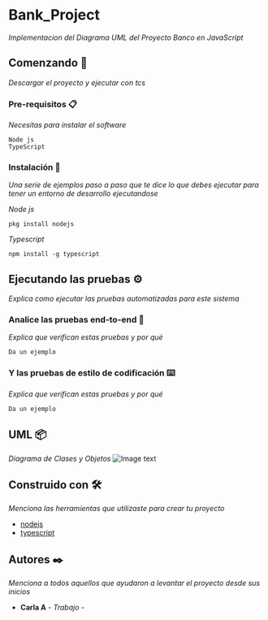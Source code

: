 # Bank_Project
_Implementacion del Diagrama UML del Proyecto Banco en JavaScript_

## Comenzando 🚀

_Descargar el proyecto y ejecutar con tcs_

### Pre-requisitos 📋

_Necesitas para instalar el software_

```
Node js
TypeScript
```

### Instalación 🔧

_Una serie de ejemplos paso a paso que te dice lo que debes ejecutar para tener un entorno de desarrollo ejecutandose_

_Node js_

```
pkg install nodejs
```

_Typescript_

```
npm install -g typescript
```

## Ejecutando las pruebas ⚙️

_Explica como ejecutar las pruebas automatizadas para este sistema_

### Analice las pruebas end-to-end 🔩

_Explica que verifican estas pruebas y por qué_

```
Da un ejemplo
```

### Y las pruebas de estilo de codificación ⌨️

_Explica que verifican estas pruebas y por qué_

```
Da un ejemplo
```

## UML 📦

_Diagrama de Clases y Objetos_
![Image text](https://64.media.tumblr.com/98151ca60090bb35b33ebcd0cc875571/2af4c45009c8dfe7-7d/s2048x3072/32542c74b78e625f10d76d8b05e2c0d87a5545dd.png)

## Construido con 🛠️

_Menciona las herramientas que utilizaste para crear tu proyecto_

* [nodejs](https://nodejs.org/es/)
* [typescript](https://www.typescriptlang.org/) 

## Autores ✒️

_Menciona a todos aquellos que ayudaron a levantar el proyecto desde sus inicios_

* **Carla A** - *Trabajo* -
